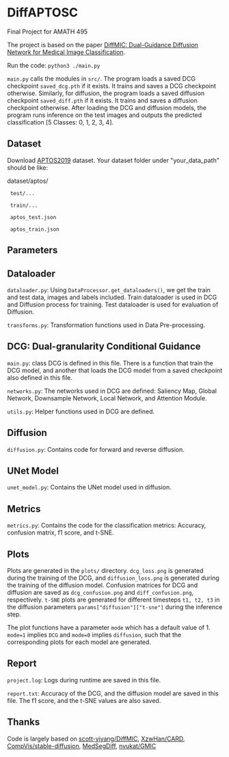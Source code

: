 # DiffAPTOSC

Final Project for AMATH 495

The project is based on the paper [DiffMIC: Dual-Guidance Diffusion Network for Medical Image Classification](https://arxiv.org/abs/2303.10610).

Run the code: `python3 ./main.py`

`main.py` calls the modules in `src/`. The program loads a saved DCG checkpoint `saved_dcg.pth` if it exists. It trains and saves a DCG checkpoint otherwise. Similarly, for diffusion, the program loads a saved diffusion checkpoint `saved_diff.pth` if it exists. It trains and saves a diffusion checkpoint otherwise. After loading the DCG and diffusion models, the program runs inference on the test images and outputs the predicted classification [5 Classes: 0, 1, 2, 3, 4].

## Dataset

Download [APTOS2019](https://www.kaggle.com/competitions/aptos2019-blindness-detection/data) dataset. Your dataset folder under "your_data_path" should be like:

dataset/aptos/

     test/...

     train/...

     aptos_test.json

     aptos_train.json

## Parameters

## Dataloader

`dataloader.py`: Using `DataProcessor.get_dataloaders()`, we get the train and test data, images and labels included. Train dataloader is used in DCG and Diffusion process for training. Test dataloader is used for evaluation of Diffusion.

`transforms.py`: Transformation functions used in Data Pre-processing.

## DCG: Dual-granularity Conditional Guidance

`main.py`: class DCG is defined in this file. There is a function that train the DCG model, and another that loads the DCG model from a saved checkpoint also defined in this file.

`networks.py`: The networks used in DCG are defined: Saliency Map, Global Network, Downsample Network, Local Network, and Attention Module.

`utils.py`: Helper functions used in DCG are defined.

## Diffusion

`diffusion.py`: Contains code for forward and reverse diffusion.

## UNet Model

`unet_model.py`: Contains the UNet model used in diffusion.

## Metrics

`metrics.py`: Contains the code for the classification metrics: Accuracy, confusion matrix, f1 score, and t-SNE.

## Plots

Plots are generated in the `plots/` directory. `dcg_loss.png` is generated during the training of the DCG, and `diffusion_loss.png` is generated during the training of the diffusion model. Confusion matrices for DCG and diffusion are saved as `dcg_confusion.png` and `diff_confusion.png`, respectively. `t-SNE` plots are generated for different timesteps `t1, t2, t3` in the diffusion parameters `params["diffusion"]["t-sne"]` during the inference step.

The plot functions have a parameter `mode` which has a default value of 1. `mode=1` implies `DCG` and `mode=0` implies `diffusion`, such that the corresponding plots for each model are generated. 

## Report

`project.log`: Logs during runtime are saved in this file.

`report.txt`: Accuracy of the DCG, and the diffusion model are saved in this file. The f1 score, and the t-SNE values are also saved.

## Thanks

Code is largely based on [scott-yjyang/DiffMIC](https://github.com/scott-yjyang/DiffMIC), [XzwHan/CARD](https://github.com/XzwHan/CARD), [CompVis/stable-diffusion](https://github.com/CompVis/stable-diffusion), [MedSegDiff](https://github.com/WuJunde/MedSegDiff/tree/master), [nyukat/GMIC](https://github.com/nyukat/GMIC)

